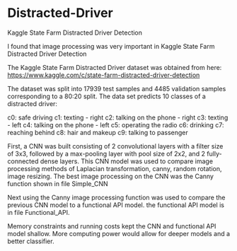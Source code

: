 # Distracted-Driver
Kaggle State Farm Distracted Driver Detection

I found that image processing was very important in 
Kaggle State Farm Distracted Driver Detection

The Kaggle State Farm Distracted Driver dataset was obtained from here: https://www.kaggle.com/c/state-farm-distracted-driver-detection

The dataset was split into 17939 test samples and 4485 validation samples corresponding to a 80:20 split.  The data set predicts 10 classes of a distracted driver:

c0: safe driving
c1: texting - right
c2: talking on the phone - right
c3: texting - left
c4: talking on the phone - left
c5: operating the radio
c6: drinking
c7: reaching behind
c8: hair and makeup
c9: talking to passenger

First, a CNN was built consisting of 2 convolutional layers with a filter size of 3x3, followed by a max-pooling layer with pool size of 2x2, and 2 fully-connected dense layers. This CNN model was used to compare image processing methods of Laplacian transformation, canny, random rotation, image resizing. The best image processing on the CNN was the Canny function shown in file Simple_CNN

Next using the Canny image processing function was used to compare the previous CNN model to a functional API model. the functional API model is in file Functional_API.

Memory constraints and running costs kept the CNN and functional API model shallow.  More computing power would allow for deeper models and a better classifier.
